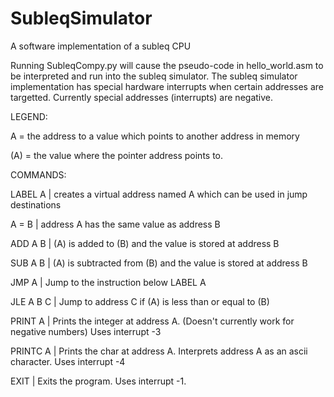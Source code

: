 # SubleqSimulator
A software implementation of a subleq CPU

Running SubleqCompy.py will cause the pseudo-code in hello_world.asm to be interpreted and run into the subleq simulator.
The subleq simulator implementation has special hardware interrupts when certain addresses are targetted. Currently special addresses (interrupts) are negative.

LEGEND:

A = the address to a value which points to another address in memory

(A) = the value where the pointer address points to.

COMMANDS:

LABEL A   | creates a virtual address named A which can be used in jump destinations

A = B     | address A has the same value as address B

ADD A B   | (A) is added to (B) and the value is stored at address B

SUB A B   | (A) is subtracted from (B) and the value is stored at address B

JMP A     | Jump to the instruction below LABEL A

JLE A B C | Jump to address C if (A) is less than or equal to (B)

PRINT A   | Prints the integer at address A. (Doesn't currently work for negative numbers) Uses interrupt -3

PRINTC A  | Prints the char at address A. Interprets address A as an ascii character. Uses interrupt -4

EXIT      | Exits the program. Uses interrupt -1.
